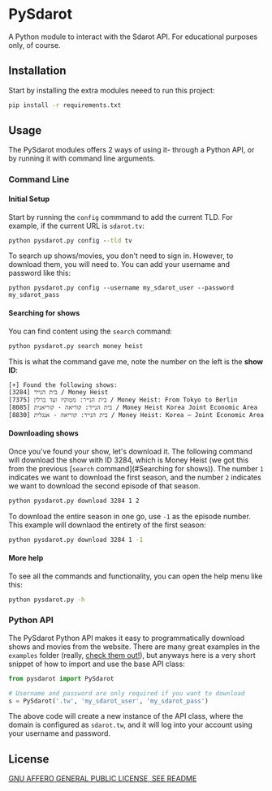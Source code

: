 # PySdarot
 
A Python module to interact with the Sdarot API. For educational purposes only, of course.

## Installation

Start by installing the extra modules neeed to run this project:
```cmd
pip install -r requirements.txt
```

## Usage

The PySdarot modules offers 2 ways of using it- through a Python API, or by running it with
command line arguments.

### Command Line

#### Initial Setup

Start by running the `config` commmand to add the current TLD. For example, if the current URL is `sdarot.tv`:
```cmd
python pysdarot.py config --tld tv
```

To search up shows/movies, you don't need to sign in. However, to download them, you will need to. You can add your
username and password like this:
```
python pysdarot.py config --username my_sdarot_user --password my_sdarot_pass
```

#### Searching for shows

You can find content using the `search` command:
```cmd
python pysdarot.py search money heist
```

This is what the command gave me, note the number on the left is the **show ID**: 
```text
[+] Found the following shows:
[3284] בית הנייר / Money Heist
[7375] בית הנייר: מטוקיו ועד ברלין / Money Heist: From Tokyo to Berlin
[8085] בית הנייר: קוריאה - קוריאנית / Money Heist Korea Joint Economic Area
[8830] בית הנייר: קוריאה - אנגלית / Money Heist: Korea – Joint Economic Area
```

#### Downloading shows

Once you've found your show, let's download it. The following command will download the show with ID 3284, 
which is Money Heist (we got this from the previous [`search` command](#Searching for shows)). The number `1` indicates
we want to download the first season, and the number `2` indicates we want to download the second episode of that
season. 
```cmd
python pysdarot.py download 3284 1 2
```
To download the entire season in one go, use `-1` as the episode number. This example will downlaod the 
entirety of the first season:
```cmd
python pysdarot.py download 3284 1 -1
```

#### More help

To see all the commands and functionality, you can open the help menu like this:
```cmd
python pysdarot.py -h
```

### Python API

The PySdarot Python API makes it easy to programmatically download shows and movies from the website.
There are many great examples in the `examples` folder (really, [check them out!](examples)), but anyways here
is a very short snippet of how to import and use the base API class:

```python
from pysdarot import PySdarot

# Username and password are only required if you want to download
s = PySdarot('.tw', 'my_sdarot_user', 'my_sdarot_pass')
```
The above code will create a new instance of the API class, where the domain is configured as `sdarot.tw`, and it
will log into your account using your username and password.

## License
[GNU AFFERO GENERAL PUBLIC LICENSE, SEE README](README.md)
